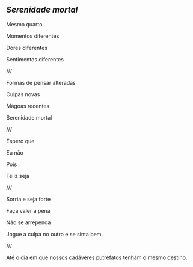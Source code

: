 ## *Serenidade mortal*

Mesmo quarto

Momentos diferentes

Dores diferentes

Sentimentos diferentes

///

Formas de pensar alteradas

Culpas novas

Mágoas recentes

Serenidade mortal

///

Espero que

Eu não

Pois

Feliz seja

///

Sorria e seja forte

Faça valer a pena

Não se arrependa

Jogue a culpa no outro e se sinta bem.

///

Até o dia em que nossos cadáveres putrefatos tenham o mesmo destino. 